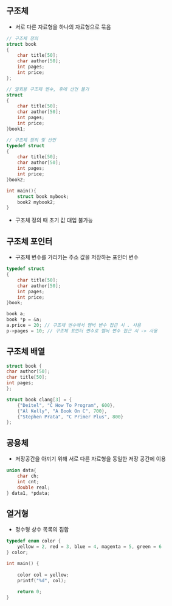## 구조체

- 서로 다른 자료형을 하나의 자료형으로 묶음

```c
// 구조체 정의
struct book
{
	char title[50];
	char author[50];
	int pages;
	int price;
};

// 일회용 구조체 변수, 후에 선언 불가
struct
{
	char title[50];
	char author[50];
	int pages;
	int price;
}book1;

// 구조체 정의 및 선언
typedef struct
{
	char title[50];
	char author[50];
	int pages;
	int price;
}book2;

int main(){
	struct book mybook;
	book2 mybook2;
}
```

- 구조체 정의 때 초기 값 대입 불가능

## 구조체 포인터

- 구조체 변수를 가리키는 주소 값을 저장하는 포인터 변수

```c
typedef struct
{
	char title[50];
	char author[50];
	int pages;
	int price;
}book;

book a;
book *p = &a;
a.price = 20; // 구조체 변수에서 멤버 변수 접근 시 . 사용
p->pages = 10; // 구조체 포인터 변수로 멤버 변수 접근 시 -> 사용
```

## 구조체 배열

```c
struct book { 
char author[50]; 
char title[50]; 
int pages; 
}; 

struct book clang[3] = { 
	{"Deitel", "C How To Program", 600}, 
	{"Al Kelly", "A Book On C", 700}, 
	{"Stephen Prata", "C Primer Plus", 800} 
};
```

## 공용체

- 저장공간을 아끼기 위해 서로 다른 자료형을 동일한 저장 공간에 이용

```c
union data{
	char ch;
	int cnt;
	double real;
} data1, *pdata;
```
## 열거형

- 정수형 상수 목록의 집합

```c
typedef enum color { 
	yellow = 2, red = 3, blue = 4, magenta = 5, green = 6 
} color;

int main() {
	
	color col = yellow;
	printf("%d", col);
	
	return 0;
}
```

